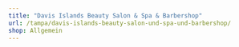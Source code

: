 ```yaml
---
title: "Davis Islands Beauty Salon & Spa & Barbershop"
url: /tampa/davis-islands-beauty-salon-und-spa-und-barbershop/
shop: Allgemein
---
```

